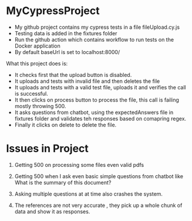 # MyCypressProject
* My github project contains my cypress tests in a file fileUpload.cy.js
* Testing data is added in the fixtures folder
* Run the github action which contains workflow to run tests on the Docker application
* By default baseUrl is set to localhost:8000/

What this project does is:
* It checks first that the upload button is disabled.
* It uploads and tests with invalid file and then deletes the file
* It uploads and tests with a valid test file, uploads it and verifies the call is successful.
* It then clicks on process button to process the file, this call is failing mostly throwing 500.
* It asks questions from chatbot, using the expectedAnswers file in fixtures folder and validates teh responses based on comapring regex.
* Finally it clicks on delete to delete the file. 


# Issues in Project
1. Getting 500 on processing some files even valid pdfs

2. Getting 500 when I ask even basic simple questions from chatbot like What is the summary of this document?

3. Asking multiple questions at at time also crashes the system.

4. The references are not very accurate , they pick up a whole chunk of data and show it as responses.

